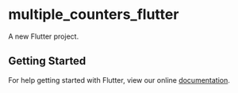 # multiple_counters_flutter

A new Flutter project.

## Getting Started

For help getting started with Flutter, view our online
[documentation](https://flutter.io/).

